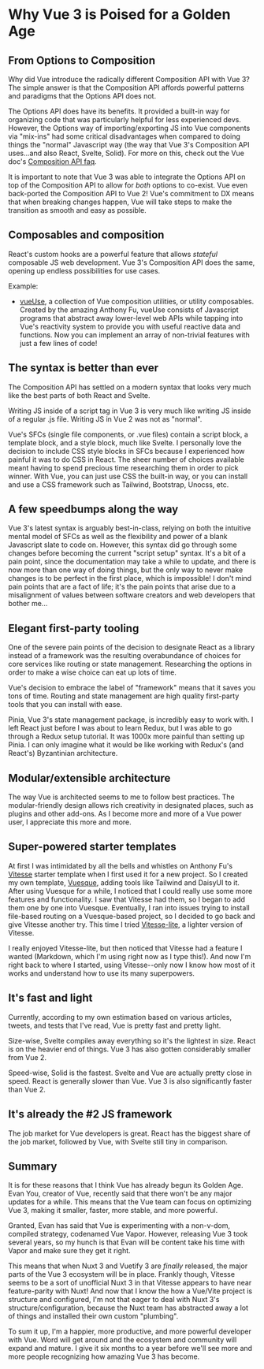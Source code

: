 # Why Vue 3 is Poised for a Golden Age

## From Options to Composition

Why did Vue introduce the radically different Composition API with Vue 3? The simple answer is that the Composition API affords powerful patterns and paradigms that the Options API does not.

The Options API does have its benefits. It provided a built-in way for organizing code that was particularly helpful for less experienced devs. However, the Options way of importing/exporting JS into Vue components via "mix-ins" had some critical disadvantages when compared to doing things the "normal" Javascript way (the way that Vue 3's Composition API uses...and also React, Svelte, Solid). For more on this, check out the Vue doc's [Composition API faq](https://vuejs.org/guide/extras/composition-api-faq.html).

It is important to note that Vue 3 was able to integrate the Options API on top of the Composition API to allow for *both* options to co-exist. Vue even back-ported the Composition API to Vue 2! Vue's commitment to DX means that when breaking changes happen, Vue will take steps to make the transition as smooth and easy as possible.

## Composables and composition

React's custom hooks are a powerful feature that allows *stateful*  composable JS web development. Vue 3's Composition API does the same, opening up endless possibilities for use cases.

Example:
- [vueUse](https://vueuse.org/), a collection of Vue composition utilities, or utility composables. Created by the amazing Anthony Fu, vueUse consists of Javascript programs that abstract away lower-level web APIs while tapping into Vue's reactivity system to provide you with useful reactive data and functions. Now you can implement an array of non-trivial features with just a few lines of code!

## The syntax is better than ever

The Composition API has settled on a modern syntax that looks very much like the best parts of both React and Svelte.

Writing JS inside of a script tag in Vue 3 is very much like writing JS inside of a regular .js file. Writing JS in Vue 2 was not as "normal".

Vue's SFCs (single file components, or .vue files) contain a script block, a template block, and a style block, much like Svelte. I personally love the decision to include CSS style blocks in SFCs because I experienced how painful it was to do CSS in React. The sheer number of choices available meant having to spend precious time researching them in order to pick winner. With Vue, you can just use CSS the built-in way, or you can install and use a CSS framework such as Tailwind, Bootstrap, Unocss, etc.

## A few speedbumps along the way

Vue 3's latest syntax is arguably best-in-class, relying on both the intuitive mental model of SFCs as well as the flexibility and power of a blank Javascript slate to code on. However, this syntax did go through some changes before becoming the current "script setup" syntax. It's a bit of a pain point, since the documentation may take a while to update, and there is now more than one way of doing things, but the only way to never make changes is to be perfect in the first place, which is impossible! I don't mind pain points that are a fact of life; it's the pain points that arise due to a misalignment of values between software creators and web developers that bother me...

## Elegant first-party tooling

One of the severe pain points of the decision to designate React as a library instead of a framework was the resulting overabundance of choices for core services like routing or state management. Researching the options in order to make a wise choice can eat up lots of time.

Vue's decision to embrace the label of "framework" means that it saves you tons of time. Routing and state management are high quality first-party tools that you can install with ease.

Pinia, Vue 3's state management package, is incredibly easy to work with. I left React just before I was about to learn Redux, but I was able to go through a Redux setup tutorial. It was 1000x more painful than setting up Pinia. I can only imagine what it would be like working with Redux's (and React's) Byzantinian architecture.

## Modular/extensible architecture

The way Vue is architected seems to me to follow best practices. The modular-friendly design allows rich creativity in designated places, such as plugins and other add-ons. As I become more and more of a Vue power user, I appreciate this more and more.

## Super-powered starter templates

At first I was intimidated by all the bells and whistles on Anthony Fu's [Vitesse](https://github.com/antfu/vitesse) starter template when I first used it for a new project. So I created my own template, [Vuesque](https://github.com/Danny-Devs/vuesque), adding tools like Tailwind and DaisyUI to it. After using Vuesque for a while, I noticed that I could really use some more features and functionality. I saw that Vitesse had them, so I began to add them one by one into Vuesque. Eventually, I ran into issues trying to install file-based routing on a Vuesque-based project, so I decided to go back and give Vitesse another try. This time I tried [Vitesse-lite](https://github.com/antfu/vitesse-lite), a lighter version of Vitesse.

I really enjoyed Vitesse-lite, but then noticed that Vitesse had a feature I wanted (Markdown, which I'm using right now as I type this!). And now I'm right back to where I started, using Vitesse--only now I know how most of it works and understand how to use its many superpowers.

## It's fast and light

Currently, according to my own estimation based on various articles, tweets, and tests that I've read, Vue is pretty fast and pretty light.

Size-wise, Svelte compiles away everything so it's the lightest in size. React is on the heavier end of things. Vue 3 has also gotten considerably smaller from Vue 2.

Speed-wise, Solid is the fastest. Svelte and Vue are actually pretty close in speed. React is generally slower than Vue. Vue 3 is also significantly faster than Vue 2.

## It's already the #2 JS framework

The job market for Vue developers is great. React has the biggest share of the job market, followed by Vue, with Svelte still tiny in comparison.

## Summary

It is for these reasons that I think Vue has already begun its Golden Age. Evan You, creator of Vue, recently said that there won't be any major updates for a while. This means that the Vue team can focus on optimizing Vue 3, making it smaller, faster, more stable, and more powerful.

Granted, Evan has said that Vue is experimenting with a non-v-dom, compiled strategy, codenamed Vue Vapor. However, releasing Vue 3 took several years, so my hunch is that Evan will be content take his time with Vapor and make sure they get it right.

This means that when Nuxt 3 and Vuetify 3 are *finally* released, the major parts of the Vue 3 ecosystem will be in place. Frankly though, Vitesse seems to be a sort of unofficial Nuxt 3 in that Vitesse appears to have near feature-parity with Nuxt! And now that I know the how a Vue/Vite project is structure and configured, I'm not that eager to deal with Nuxt 3's structure/configuration, because the Nuxt team has abstracted away a lot of things and installed their own custom "plumbing".

To sum it up, I'm a happier, more productive, and more powerful developer with Vue. Word will get around and the ecosystem and community will expand and mature. I give it six months to a year before we'll see more and more people recognizing how amazing Vue 3 has become.
